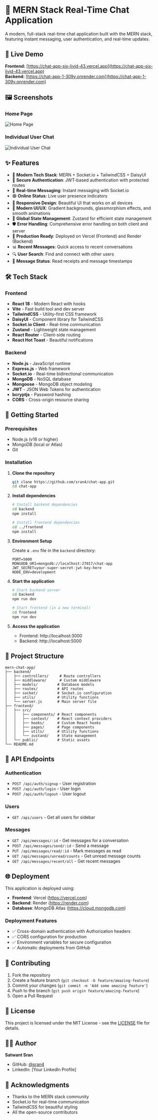 # 🚀 MERN Stack Real-Time Chat Application

A modern, full-stack real-time chat application built with the MERN stack, featuring instant messaging, user authentication, and real-time updates.

## 📱 Live Demo

**Frontend:** [https://chat-app-six-livid-43.vercel.app](https://chat-app-six-livid-43.vercel.app)  
**Backend:** [https://chat-app-1-309y.onrender.com](https://chat-app-1-309y.onrender.com)

## 🖼️ Screenshots

### Home Page

![Home Page](./frontend/public/images/home.png)

### Individual User Chat

![Individual User Chat](./frontend/public/images/indivicual%20user.png)

## ✨ Features

- 🌟 **Modern Tech Stack**: MERN + Socket.io + TailwindCSS + DaisyUI
- 🔐 **Secure Authentication**: JWT-based authentication with protected routes
- 💬 **Real-time Messaging**: Instant messaging with Socket.io
- 🟢 **Online Status**: Live user presence indicators
- 📱 **Responsive Design**: Beautiful UI that works on all devices
- 🎨 **Modern UI/UX**: Gradient backgrounds, glassmorphism effects, and smooth animations
- 🔄 **Global State Management**: Zustand for efficient state management
- 🛡️ **Error Handling**: Comprehensive error handling on both client and server
- 🚀 **Production Ready**: Deployed on Vercel (Frontend) and Render (Backend)
- 📊 **Recent Messages**: Quick access to recent conversations
- 🔍 **User Search**: Find and connect with other users
- 📝 **Message Status**: Read receipts and message timestamps

## 🛠️ Tech Stack

### Frontend

- **React 18** - Modern React with hooks
- **Vite** - Fast build tool and dev server
- **TailwindCSS** - Utility-first CSS framework
- **DaisyUI** - Component library for TailwindCSS
- **Socket.io Client** - Real-time communication
- **Zustand** - Lightweight state management
- **React Router** - Client-side routing
- **React Hot Toast** - Beautiful notifications

### Backend

- **Node.js** - JavaScript runtime
- **Express.js** - Web framework
- **Socket.io** - Real-time bidirectional communication
- **MongoDB** - NoSQL database
- **Mongoose** - MongoDB object modeling
- **JWT** - JSON Web Tokens for authentication
- **bcryptjs** - Password hashing
- **CORS** - Cross-origin resource sharing

## 🚀 Getting Started

### Prerequisites

- Node.js (v16 or higher)
- MongoDB (local or Atlas)
- Git

### Installation

1. **Clone the repository**

   ```bash
   git clone https://github.com/sran4/chat-app.git
   cd chat-app
   ```

2. **Install dependencies**

   ```bash
   # Install backend dependencies
   cd backend
   npm install

   # Install frontend dependencies
   cd ../frontend
   npm install
   ```

3. **Environment Setup**

   Create a `.env` file in the `backend` directory:

   ```env
   PORT=5000
   MONGODB_URI=mongodb://localhost:27017/chat-app
   JWT_SECRET=your-super-secret-jwt-key-here
   NODE_ENV=development
   ```

4. **Start the application**

   ```bash
   # Start backend server
   cd backend
   npm run dev

   # Start frontend (in a new terminal)
   cd frontend
   npm run dev
   ```

5. **Access the application**
   - Frontend: http://localhost:3000
   - Backend: http://localhost:5000

## 📁 Project Structure

```
mern-chat-app/
├── backend/
│   ├── controllers/     # Route controllers
│   ├── middleware/      # Custom middleware
│   ├── models/         # Database models
│   ├── routes/         # API routes
│   ├── socket/         # Socket.io configuration
│   ├── utils/          # Utility functions
│   └── server.js       # Main server file
├── frontend/
│   ├── src/
│   │   ├── components/ # React components
│   │   ├── context/    # React context providers
│   │   ├── hooks/      # Custom React hooks
│   │   ├── pages/      # Page components
│   │   ├── utils/      # Utility functions
│   │   └── zustand/    # State management
│   └── public/         # Static assets
└── README.md
```

## 🔧 API Endpoints

### Authentication

- `POST /api/auth/signup` - User registration
- `POST /api/auth/login` - User login
- `POST /api/auth/logout` - User logout

### Users

- `GET /api/users` - Get all users for sidebar

### Messages

- `GET /api/messages/:id` - Get messages for a conversation
- `POST /api/messages/send/:id` - Send a message
- `PUT /api/messages/read/:id` - Mark messages as read
- `GET /api/messages/unread/counts` - Get unread message counts
- `GET /api/messages/recent/all` - Get recent messages

## 🌐 Deployment

This application is deployed using:

- **Frontend**: Vercel (https://vercel.com)
- **Backend**: Render (https://render.com)
- **Database**: MongoDB Atlas (https://cloud.mongodb.com)

### Deployment Features

- ✅ Cross-domain authentication with Authorization headers
- ✅ CORS configuration for production
- ✅ Environment variables for secure configuration
- ✅ Automatic deployments from GitHub

## 🤝 Contributing

1. Fork the repository
2. Create a feature branch (`git checkout -b feature/amazing-feature`)
3. Commit your changes (`git commit -m 'Add some amazing feature'`)
4. Push to the branch (`git push origin feature/amazing-feature`)
5. Open a Pull Request

## 📄 License

This project is licensed under the MIT License - see the [LICENSE](LICENSE) file for details.

## 👨‍💻 Author

**Satwant Sran**

- GitHub: [@sran4](https://github.com/sran4)
- LinkedIn: [Your LinkedIn Profile]

## 🙏 Acknowledgments

- Thanks to the MERN stack community
- Socket.io for real-time communication
- TailwindCSS for beautiful styling
- All the open-source contributors
